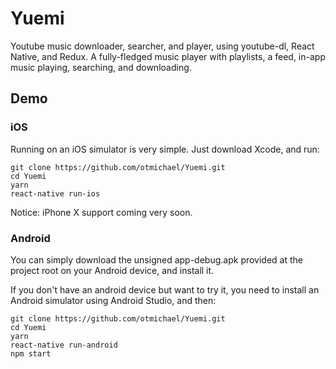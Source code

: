 # Yuemi
Youtube music downloader, searcher, and player, using youtube-dl, React Native, and Redux. A fully-fledged music player with playlists, a feed, in-app music playing, searching, and downloading.
## Demo
### iOS
Running on an iOS simulator is very simple. Just download Xcode, and run:
~~~
git clone https://github.com/otmichael/Yuemi.git
cd Yuemi
yarn
react-native run-ios
~~~
Notice: iPhone X support coming very soon.
### Android
You can simply download the unsigned app-debug.apk provided at the project root on your Android device, and install it.

If you don't have an android device but want to try it, you need to install an Android simulator using Android Studio, and then:
~~~
git clone https://github.com/otmichael/Yuemi.git
cd Yuemi
yarn
react-native run-android
npm start
~~~
